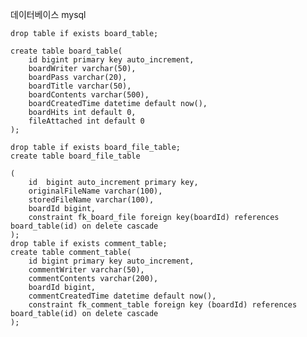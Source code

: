 데이터베이스 mysql

    drop table if exists board_table;

    create table board_table(
        id bigint primary key auto_increment,
        boardWriter varchar(50),
        boardPass varchar(20),
        boardTitle varchar(50),
        boardContents varchar(500),
        boardCreatedTime datetime default now(),
        boardHits int default 0,
        fileAttached int default 0
    );

    drop table if exists board_file_table;
    create table board_file_table

    (
        id	bigint auto_increment primary key,
        originalFileName varchar(100),
        storedFileName varchar(100),
        boardId bigint,
        constraint fk_board_file foreign key(boardId) references board_table(id) on delete cascade
    );
    drop table if exists comment_table;
    create table comment_table(
        id bigint primary key auto_increment,
        commentWriter varchar(50),
        commentContents varchar(200),
        boardId bigint,
        commentCreatedTime datetime default now(),
        constraint fk_comment_table foreign key (boardId) references board_table(id) on delete cascade
    );